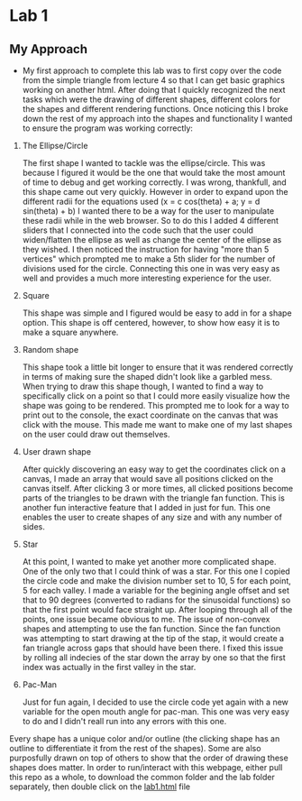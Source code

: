 # Lab 1

## My Approach

- My first approach to complete this lab was to first copy over the code from the simple triangle from lecture 4 so that I can get basic graphics working on another html. After doing that I quickly recognized the next tasks which were the drawing of different shapes, different colors for the shapes and different rendering functions. Once noticing this I broke down the rest of my approach into the shapes and functionality I wanted to ensure the program was working correctly:

1. The Ellipse/Circle

    The first shape I wanted to tackle was the ellipse/circle. This was because I figured it would be the one that would take the most amount of time to debug and get working correctly. I was wrong, thankfull, and this shape came out very quickly. However in order to expand upon the different radii for the equations used (x = c cos(theta) + a; y = d sin(theta) + b) I wanted there to be a way for the user to manipulate these radii while in the web browser. So to do this I added 4 different sliders that I connected into the code such that the user could widen/flatten the ellipse as well as change the center of the ellipse as they wished. I then noticed the instruction for having "more than 5 vertices" which prompted me to make a 5th slider for the number of divisions used for the circle. Connecting this one in was very easy as well and provides a much more interesting experience for the user.

2. Square

    This shape was simple and I figured would be easy to add in for a shape option. This shape is off centered, however, to show how easy it is to make a square anywhere.

3. Random shape

    This shape took a little bit longer to ensure that it was rendered correctly in terms of making sure the shaped didn't look like a garbled mess. When trying to draw this shape though, I wanted to find a way to specifically click on a point so that I could more easily visualize how the shape was going to be rendered. This prompted me to look for a way to print out to the console, the exact coordinate on the canvas that was click with the mouse. This made me want to make one of my last shapes on the user could draw out themselves.

4. User drawn shape

    After quickly discovering an easy way to get the coordinates click on a canvas, I made an array that would save all positions clicked on the canvas itself. After clicking 3 or more times, all clicked positions become parts of the triangles to be drawn with the triangle fan function. This is another fun interactive feature that I added in just for fun. This one enables the user to create shapes of any size and with any number of sides.

5. Star

    At this point, I wanted to make yet another more complicated shape. One of the only two that I could think of was a star. For this one I copied the circle code and make the division number set to 10, 5 for each point, 5 for each valley. I made a variable for the begining angle offset and set that to 90 degrees (converted to radians for the sinusoidal functions) so that the first point would face straight up. After looping through all of the points, one issue became obvious to me. The issue of non-convex shapes and attempting to use the fan function. Since the fan function was attempting to start drawing at the tip of the stap, it would create a fan triangle across gaps that should have been there. I fixed this issue by rolling all indecies of the star down the array by one so that the first index was actually in the first valley in the star.

6. Pac-Man

    Just for fun again, I decided to use the circle code yet again with a new variable for the open mouth angle for pac-man. This one was very easy to do and I didn't reall run into any errors with this one.

Every shape has a unique color and/or outline (the clicking shape has an outline to differentiate it from the rest of the shapes). Some are also purposfully drawn on top of others to show that the order of drawing these shapes does matter. In order to run/interact with this webpage, either pull this repo as a whole, to download the common folder and the lab folder separately, then double click on the [lab1.html](lab1.html) file
